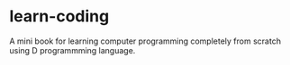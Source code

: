 # learn-coding
A mini book for learning computer programming completely from scratch using D programmming language.
